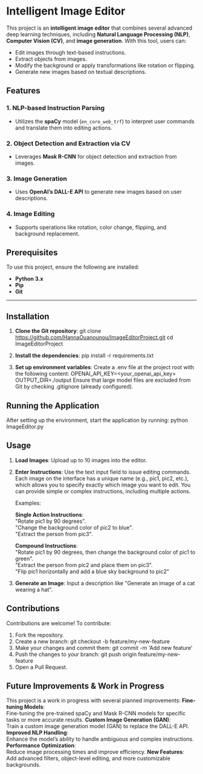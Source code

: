# **Intelligent Image Editor**

This project is an **intelligent image editor** that combines several advanced deep learning techniques, including **Natural Language Processing (NLP)**, **Computer Vision (CV)**, and **image generation**. With this tool, users can:

- Edit images through text-based instructions.
- Extract objects from images.
- Modify the background or apply transformations like rotation or flipping.
- Generate new images based on textual descriptions.


## **Features**

### 1. NLP-based Instruction Parsing
- Utilizes the **spaCy** model (`en_core_web_trf`) to interpret user commands and translate them into editing actions.

### 2. Object Detection and Extraction via CV
- Leverages **Mask R-CNN** for object detection and extraction from images.

### 3. Image Generation
- Uses **OpenAI’s DALL-E API** to generate new images based on user descriptions.

### 4. Image Editing
- Supports operations like rotation, color change, flipping, and background replacement.



## **Prerequisites**

To use this project, ensure the following are installed:
- **Python 3.x**
- **Pip**
- **Git**

---

## **Installation**

1. **Clone the Git repository**:
   git clone https://github.com/HannaOuanounou/ImageEditorProject.git
   cd ImageEditorProject

2. **Install the dependencies**:
    pip install -r requirements.txt

3. **Set up environment variables**:
Create a .env file at the project root with the following content:
OPENAI_API_KEY=<your_openai_api_key>
OUTPUT_DIR=./output
Ensure that large model files are excluded from Git by checking .gitignore (already configured).

## **Running the Application**

After setting up the environment, start the application by running:
python ImageEditor.py

## **Usage**

1. **Load Images**:
Upload up to 10 images into the editor.

2. **Enter Instructions**:
   Use the text input field to issue editing commands. Each image on the interface has a unique name (e.g., pic1, pic2, etc.), which allows you      to specify exactly which image you want to edit. You can provide simple or complex instructions, including multiple actions.

   Examples:

   **Single Action Instructions**:  
   "Rotate pic1 by 90 degrees".  
   "Change the background color of pic2 to blue".  
   "Extract the person from pic3".  

   **Compound Instructions**:  
   "Rotate pic1 by 90 degrees, then change the background color of pic1 to green".  
   "Extract the person from pic2 and place them on pic3".  
   "Flip pic1 horizontally and add a blue sky background to pic2"  


3. **Generate an Image**:
   Input a description like "Generate an image of a cat wearing a hat".


## **Contributions**

Contributions are welcome! To contribute:

1. Fork the repository.
2. Create a new branch:
    git checkout -b feature/my-new-feature
3. Make your changes and commit them:
    git commit -m 'Add new feature'
4. Push the changes to your branch:
    git push origin feature/my-new-feature
5. Open a Pull Request.


## **Future Improvements & Work in Progress**

This project is a work in progress with several planned improvements:
**Fine-tuning Models**:  
Fine-tuning the pre-trained spaCy and Mask R-CNN models for specific tasks or more accurate results.
**Custom Image Generation (GAN)**:  
Train a custom image generation model (GAN) to replace the DALL-E API.
**Improved NLP Handling**:  
Enhance the model’s ability to handle ambiguous and complex instructions.
**Performance Optimization**:  
Reduce image processing times and improve efficiency.
**New Features**:  
Add advanced filters, object-level editing, and more customizable backgrounds.



